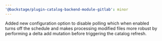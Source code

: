 ```yaml
---
'@backstage/plugin-catalog-backend-module-gitlab': minor
---
```


Added new configuration option to disable polling which when enabled turns off the schedule and makes processing modified files more robust by performing a delta add mutation before triggering the catalog refresh.
